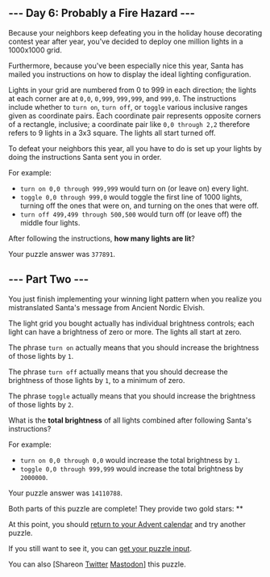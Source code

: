 
## --- Day 6: Probably a Fire Hazard ---

Because your neighbors keep defeating you in the holiday house decorating contest year after year, you've decided to deploy one million lights in a 1000x1000 grid.

Furthermore, because you've been especially nice this year, Santa has mailed you instructions on how to display the ideal lighting configuration.

Lights in your grid are numbered from 0 to 999 in each direction; the lights at each corner are at `0,0`, `0,999`, `999,999`, and `999,0`. The instructions include whether to `turn on`, `turn off`, or `toggle` various inclusive ranges given as coordinate pairs.  Each coordinate pair represents opposite corners of a rectangle, inclusive; a coordinate pair like `0,0 through 2,2` therefore refers to 9 lights in a 3x3 square.  The lights all start turned off.
<p>To defeat your neighbors this year, all you have to do is set up your lights by doing the instructions Santa sent you in order.

For example:

- `turn on 0,0 through 999,999` would turn on (or leave on) every light.
- `toggle 0,0 through 999,0` would toggle the first line of 1000 lights, turning off the ones that were on, and turning on the ones that were off.
- `turn off 499,499 through 500,500` would turn off (or leave off) the middle four lights.

After following the instructions, **how many lights are lit**?

Your puzzle answer was `377891`.

## --- Part Two ---

You just finish implementing your winning light pattern when you realize you mistranslated Santa's message from Ancient Nordic Elvish.

The light grid you bought actually has individual brightness controls; each light can have a brightness of zero or more.  The lights all start at zero.

The phrase `turn on` actually means that you should increase the brightness of those lights by `1`.

The phrase `turn off` actually means that you should decrease the brightness of those lights by `1`, to a minimum of zero.

The phrase `toggle` actually means that you should increase the brightness of those lights by `2`.

What is the **total brightness** of all lights combined after following Santa's instructions?

For example:

- `turn on 0,0 through 0,0` would increase the total brightness by `1`.
- `toggle 0,0 through 999,999` would increase the total brightness by `2000000`.

Your puzzle answer was `14110788`.

Both parts of this puzzle are complete! They provide two gold stars: **

At this point, you should [return to your Advent calendar](/2015) and try another puzzle.

If you still want to see it, you can [get your puzzle input](6/input).

You can also [Shareon
  [Twitter](https://twitter.com/intent/tweet?text=I%27ve+completed+%22Probably+a+Fire+Hazard%22+%2D+Day+6+%2D+Advent+of+Code+2015&amp;url=https%3A%2F%2Fadventofcode%2Ecom%2F2015%2Fday%2F6&amp;related=ericwastl&amp;hashtags=AdventOfCode)
[Mastodon](javascript:void(0);)] this puzzle.

